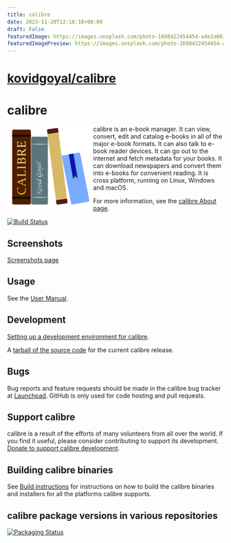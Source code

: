 ```yaml
---
title: calibre
date: 2023-11-20T12:18:18+08:00
draft: False
featuredImage: https://images.unsplash.com/photo-1698422454454-a4e2a661aba8?ixid=M3w0NjAwMjJ8MHwxfHJhbmRvbXx8fHx8fHx8fDE3MDA0NTM3Njh8&ixlib=rb-4.0.3
featuredImagePreview: https://images.unsplash.com/photo-1698422454454-a4e2a661aba8?ixid=M3w0NjAwMjJ8MHwxfHJhbmRvbXx8fHx8fHx8fDE3MDA0NTM3Njh8&ixlib=rb-4.0.3
---
```


# [kovidgoyal/calibre](https://github.com/kovidgoyal/calibre)

# calibre

<img align="left" src="https://raw.githubusercontent.com/kovidgoyal/calibre/master/resources/images/lt.png" height="200" width="200"/>

calibre is an e-book manager. It can view, convert, edit and catalog e-books 
in all of the major e-book formats. It can also talk to e-book reader 
devices. It can go out to the internet and fetch metadata for your books. 
It can download newspapers and convert them into e-books for convenient 
reading. It is cross platform, running on Linux, Windows and macOS.

For more information, see the [calibre About page](https://calibre-ebook.com/about).

[![Build Status](https://github.com/kovidgoyal/calibre/workflows/CI/badge.svg)](https://github.com/kovidgoyal/calibre/actions?query=workflow%3ACI)

## Screenshots  

[Screenshots page](https://calibre-ebook.com/demo)

## Usage

See the [User Manual](https://manual.calibre-ebook.com).

## Development

[Setting up a development environment for calibre](https://manual.calibre-ebook.com/develop.html).

A [tarball of the source code](https://calibre-ebook.com/dist/src) for the 
current calibre release.

## Bugs

Bug reports and feature requests should be made in the calibre bug tracker at [Launchpad](https://bugs.launchpad.net/calibre).
GitHub is only used for code hosting and pull requests.

## Support calibre

calibre is a result of the efforts of many volunteers from all over the world.
If you find it useful, please consider contributing to support its development.
[Donate to support calibre development](https://calibre-ebook.com/donate).

## Building calibre binaries

See [Build instructions](bypy/README.rst) for instructions on how to build the
calibre binaries and installers for all the platforms calibre supports.

## calibre package versions in various repositories

[![Packaging Status](https://repology.org/badge/vertical-allrepos/calibre.svg?columns=3&header=calibre)](https://repology.org/project/calibre/versions)
